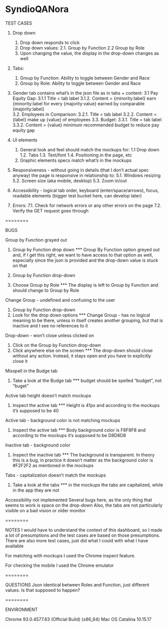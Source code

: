 # SyndioQANora

TEST CASES

1. Drop down 
    1. Drop down responds to click
    2. Drop down values: 
        2.1. Group by Function
        2.2 Group by Role
    3. Upon changing the value, the display in the drop-down changes as well

2. Tabs: 
    1. Group by Function: Ability to toggle between Gender and Race
    2. Group by Role: Ability to toggle between Gender and Race

3. Gender tab contains what’s in the json file as in tabs + content:
	3.1 Pay Equity Gap: 
		3.1.1 Title = tab label
		3.1.2. Content = {minority:label} earn {minority:label  for every {majority:value} earned by comparable {majority:label}  
	3.2. Employees in Comparison: 
		3.2.1. Title = tab label
		3.2.2. Content = {label} make up {value} of employees
	3.3. Budget: 
		3.3.1. Title = tab label
		3.3.2. Content = {value} minimum recommended budget to reduce pay equity gap

4. UI elements
    1. General look and feel should match the mockups for:
        1.1 Drop down
        1.2. Tabs
        1.3. Text/font
        1.4. Positioning in the page, etc
    2. Graphic elements specs match what’s in the mockups 

5. Responsiveness - without going in details (that I don’t actual spec anyway) the page is responsive in relationship to:
	5.1. Windows resizing
	5.2. Screen size (aka mobile, desktop)
	5.3. Zoom in/out

6. Accessibility - logical tab order, keyboard (enter/space/arrows), focus, readable elements (bigger test bucket here, can develop later)

7. Errors:
	7.1. Check for network errors or any other errors on the page
	7.2. Verify the GET request goes through


========

BUGS

Group by Function grayed out
1. Group by Function drop down 
*** Group By Function option greyed out and, if I get this right, we want to have access to that option as well, especially since the json is provided and the drop-down value is stuck on that

1. Group by Function drop-down 
2. Choose Group by Role
*** The display is left to Group by Function and should change to Group by Role

Change Group - undefined and confusing to the user
1. Group by Function drop-down 
2. Look for the drop down options
*** Change Group - has no logical meaning to be there, unless in itself creates another grouping, but that is inactive and I see no references to it

Drop-down - won’t close unless clicked on
1. Click on the Group by Function drop-down
2. Click anywhere else on the screen
*** The drop-down should close without any action. Instead, it stays open and you have to explicitly close it

Misspell in the Budge tab
1. Take a look at the Budge tab
*** budget should be spelled “budget”, not “buget”

Active tab height doesn’t match mockups
1. Inspect the active tab
*** Height is 41px and according to the mockups it’s supposed to be 40

Active tab - background color is not matching mockups
1. Inspect the active tab
*** Body background color is F8F8F8 and according to the mockups it’s supposed to be D8D8D8

Inactive tab - background color
1. Inspect the inactive tab
*** The background is transparent. In theory this is a bug, in practice it doesn’t matter as the background color is #F2F2F2 as mentioned in the mockups

Tabs - capitalization doesn’t match the mockups 
1. Take a look at the tabs
*** in the mockups the tabs are capitalized, while in the app they are not

Accessibility not implemented
Several bugs here, as the only thing that seems to work is space on the drop-down
Also, the tabs are not particularly visible on a bad vision or older monitor

========

NOTES
I would have to understand the context of this dashboard, so I made a lot of presumptions and the test cases are based on those presumptions. There are also more test cases, just did what I could with what I have available

For matching with mockups I used the Chrome inspect feature.

For checking the mobile I used the Chrome emulator

========

QUESTIONS
Json identical between Roles and Function, just different values. Is that supposed to happen?

========

ENVIRONMENT

Chrome 93.0.4577.63 (Official Build) (x86_64)
Mac OS Catalina 10.15.17
